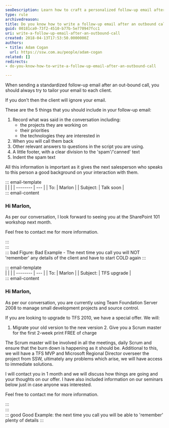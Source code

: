```yaml
---
seoDescription: Learn how to craft a personalized follow-up email after an outbound call with actionable tips to keep clients engaged and avoid cold starts in future communication.
type: rule
archivedreason: 
title: Do you know how to write a follow-up email after an outbound call?
guid: 00181ca9-73f2-4510-b77b-5e770947fcc1
uri: write-a-follow-up-email-after-an-outbound-call
created: 2018-04-13T17:53:50.0000000Z
authors:
- title: Adam Cogan
  url: https://ssw.com.au/people/adam-cogan
related: []
redirects:
- do-you-know-how-to-write-a-follow-up-email-after-an-outbound-call

---
```


When sending a standardized follow-up email after an out-bound call, you should always try to tailor your email to each client.

If you don't then the client will ignore your email.

These are the 5 things that you should include in your follow-up email:


<!--endintro-->

1. Record what was said in the conversation including:
    * the projects they are working on
    * their priorities
    * the technologies they are interested in
2. When you will call them back
3. Other relevant answers to questions in the script you are using.
4. A little footer, with a clear division to the 'spam'/'canned' text
5. Indent the spam text

All this information is important as it gives the next salesperson who speaks to this person a good background on your interaction with them.

::: email-template  
|          |     |
| -------- | --- |
| To:      | Marlon |
| Subject: | Talk soon |  
::: email-content 

### Hi Marlon,  

As per our conversation, I look forward to seeing you at the SharePoint 101 workshop next month.

Feel free to contact me for more information.  

:::  
:::  
::: bad
Figure: Bad Example - The next time you call you will NOT 'remember' any details of the client and have to start COLD again
:::

::: email-template  
|          |     |
| -------- | --- |
| To:      | Marlon |
| Subject: | TFS upgrade |  
::: email-content 

### Hi Marlon,  

As per our conversation, you are currently using Team Foundation Server 2008 to manage small development projects and source control.

If you are looking to upgrade to TFS 2010, we have a special offer. We will:
1. Migrate your old version to the new version
2. Give you a Scrum master for the first 2-week print FREE of charge

The Scrum master will be involved in all the meetings, daily Scrum and ensure that the burn down is happening as it should be. Additional to this, we will have a TFS MVP and Microsoft Regional Director overseer the project from SSW, ultimately any problems which arise, we will have access to immediate solutions.

I will contact you in 1 month and we will discuss how things are going and your thoughts on our offer.
I have also included information on our seminars below just in case anyone was interested.

Feel free to contact me for more information.  

:::  
:::  
::: good
Good Example: the next time you call you will be able to 'remember' plenty of details 
:::